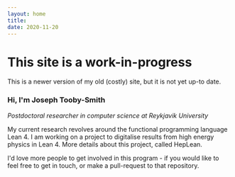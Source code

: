 ```yaml
---
layout: home
title: 
date: 2020-11-20 
---
```

# This site is a work-in-progress
This is a newer version of my old (costly) site, but it is not yet up-to date.

### Hi, I'm Joseph Tooby-Smith
_Postdoctoral researcher in computer science at Reykjavik University_


My current research revolves around the functional programming language Lean 4. I am working on a project to digitalise results from high energy physics in Lean 4. More details about this project, called HepLean.

I'd love more people to get involved in this program - if you would like to feel free to get in touch, or make a pull-request to that repository. 

